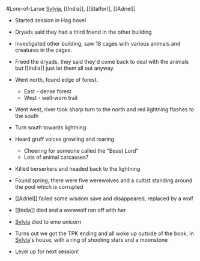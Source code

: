 #Lore-of-Larue 
[Sylvia](Sylvia.md), [[India]], [[Stalfor]], [[Adriel]]

- Started session in Hag hovel
- Dryads said they had a third friend in the other building
- Investigated other building, saw 18 cages with various animals and creatures in the cages.
- Freed the dryads, they said they'd come back to deal with the animals but [[India]] just let them all out anyway.
- Went north, found edge of forest.
	- East - dense forest
	- West - well-worn trail
- Went west, river took sharp turn to the north and red lightning flashes to the south
- Turn south towards lightning
- Heard gruff voices growling and roaring
	- Cheering for someone called the "Beast Lord"
	- Lots of animal carcasses?
- Killed berserkers and headed back to the lightning

- Found spring, there were five werewolves and a cultist standing around the pool which is corrupted
- [[Adriel]] failed some wisdom save and disappeared, replaced by a wolf
- [[India]] died and a werewolf ran off with her
- [Sylvia](Sylvia.md) died to emo unicorn
- Turns out we got the TPK ending and all woke up outside of the book, in [Sylvia](Sylvia.md)'s house, with a ring of shooting stars and a moonstone
- Level up for next session!